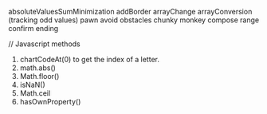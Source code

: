 absoluteValuesSumMinimization
addBorder
arrayChange
arrayConversion (tracking odd values)
pawn
avoid obstacles
chunky monkey
compose range
confirm ending


// Javascript methods
1. chartCodeAt(0) to get the index of a letter.
2. math.abs()
3. Math.floor()
4. isNaN()
5. Math.ceil
6. hasOwnProperty()
